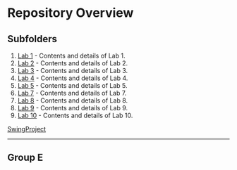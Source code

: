 # Repository Overview

## Subfolders

1. [Lab 1](./lab1) - Contents and details of Lab 1.
2. [Lab 2](./lab2) - Contents and details of Lab 2.
3. [Lab 3](./lab3) - Contents and details of Lab 3.
4. [Lab 4](./lab4) - Contents and details of Lab 4.
5. [Lab 5](./lab5) - Contents and details of Lab 5.
6. [Lab 7](./lab7) - Contents and details of Lab 7.
7. [Lab 8](./lab8) - Contents and details of Lab 8.
8. [Lab 9](./lab9) - Contents and details of Lab 9.
9. [Lab 10](./lab10) - Contents and details of Lab 10.

[SwingProject](./SwingProject)

---

## Group E
